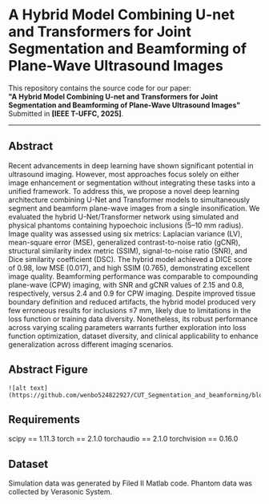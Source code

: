 # A Hybrid Model Combining U-net and Transformers for Joint Segmentation and Beamforming of Plane-Wave Ultrasound Images

This repository contains the source code for our paper:   
**"A Hybrid Model Combining U-net and Transformers for Joint Segmentation and Beamforming of Plane-Wave Ultrasound Images"**  
Submitted in **[IEEE T-UFFC, 2025]**.  

---

## Abstract
  Recent advancements in deep learning have shown significant potential in ultrasound imaging. However, most approaches focus solely on either image enhancement or segmentation without integrating these tasks into a unified framework. To address this, we propose a novel deep learning architecture combining U-Net and Transformer models to simultaneously segment and beamform plane-wave images from a single insonification. We evaluated the hybrid U-Net/Transformer network using simulated and physical phantoms containing hypoechoic inclusions (5–10 mm radius). Image quality was assessed using six metrics: Laplacian variance (LV), mean-square error (MSE), generalized contrast-to-noise ratio (gCNR), structural similarity index metric (SSIM), signal-to-noise ratio (SNR), and Dice similarity coefficient (DSC). The hybrid model achieved a DICE score of 0.98, low MSE (0.017), and high SSIM (0.765), demonstrating excellent image quality. Beamforming performance was comparable to compounding plane-wave (CPW) imaging, with SNR and gCNR values of 2.15 and 0.8, respectively, versus 2.4 and 0.9 for CPW imaging. Despite improved tissue boundary definition and reduced artifacts, the hybrid model produced very few erroneous results for inclusions $\leq$7 mm, likely due to limitations in the loss function or training data diversity. Nonetheless, its robust performance across varying scaling parameters warrants further exploration into loss function optimization, dataset diversity, and clinical applicability to enhance generalization across different imaging scenarios.

## Abstract Figure
```
![alt text](https://github.com/wenbo524822927/CUT_Segmentation_and_beamforming/blob/main/abstract_fig.png)
```

## Requirements

scipy == 1.11.3
torch == 2.1.0
torchaudio == 2.1.0
torchvision == 0.16.0

## Dataset
Simulation data was generated by Filed II Matlab code.
Phantom data was collected by Verasonic System.
